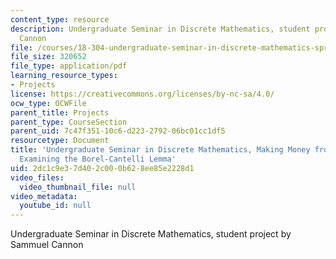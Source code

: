 ```yaml
---
content_type: resource
description: Undergraduate Seminar in Discrete Mathematics, student project by Sammuel
  Cannon
file: /courses/18-304-undergraduate-seminar-in-discrete-mathematics-spring-2015/2dc1c9e37d402c000b628ee85e2228d1_MIT18_304S15_project2.pdf
file_size: 320652
file_type: application/pdf
learning_resource_types:
- Projects
license: https://creativecommons.org/licenses/by-nc-sa/4.0/
ocw_type: OCWFile
parent_title: Projects
parent_type: CourseSection
parent_uid: 7c47f351-10c6-d223-2792-06bc01cc1df5
resourcetype: Document
title: 'Undergraduate Seminar in Discrete Mathematics, Making Money from Fair Games:
  Examining the Borel-Cantelli Lemma'
uid: 2dc1c9e3-7d40-2c00-0b62-8ee85e2228d1
video_files:
  video_thumbnail_file: null
video_metadata:
  youtube_id: null
---
```

Undergraduate Seminar in Discrete Mathematics, student project by Sammuel Cannon